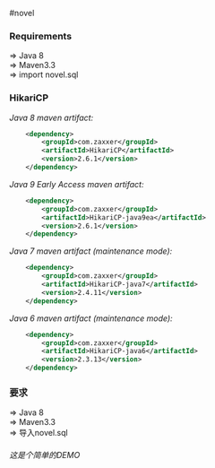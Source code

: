 #novel
### Requirements

 &#8658; Java 8<br/>
 &#8658; Maven3.3<br/>
 &#8658; import novel.sql<br/>
### HikariCP
 _Java 8 maven artifact:_
 ```xml
     <dependency>
         <groupId>com.zaxxer</groupId>
         <artifactId>HikariCP</artifactId>
         <version>2.6.1</version>
     </dependency>
 ```
 _Java 9 Early Access maven artifact:_
 ```xml
     <dependency>
         <groupId>com.zaxxer</groupId>
         <artifactId>HikariCP-java9ea</artifactId>
         <version>2.6.1</version>
     </dependency>
 ```
 _Java 7 maven artifact (*maintenance mode*):_
 ```xml
     <dependency>
         <groupId>com.zaxxer</groupId>
         <artifactId>HikariCP-java7</artifactId>
         <version>2.4.11</version>
     </dependency>
 ```
 _Java 6 maven artifact (*maintenance mode*):_
 ```xml
     <dependency>
         <groupId>com.zaxxer</groupId>
         <artifactId>HikariCP-java6</artifactId>
         <version>2.3.13</version>
     </dependency>
 ```
### 要求
 &#8658; Java 8<br/>
 &#8658; Maven3.3<br/>
 &#8658; 导入novel.sql<br/>
 
###### 这是个简单的DEMO
